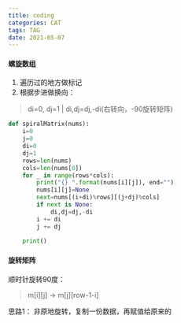 ```yaml
---
title: coding
categories: CAT
tags: TAG
date: 2021-05-07
---
```


#### 螺旋数组

1. 遍历过的地方做标记
2. 根据步进做换向：

> di=0, dj=1 | di,dj=dj,-di(右转向，-90旋转矩阵)

```python
def spiralMatrix(nums):
    i=0
    j=0
    di=0
    dj=1
    rows=len(nums)
    cols=len(nums[0])
    for _ in range(rows*cols):
        print("{} ".format(nums[i][j]), end="")
        nums[i][j]=None
        next=nums[(i+di)%rows][(j+dj)%cols]
        if next is None:
            di,dj=dj,-di
        i += di
        j += dj
    
    print()
```

#### 旋转矩阵

顺时针旋转90度：

> m[i][j] -> m[j][row-1-i]

思路1： 非原地旋转，复制一份数据，再赋值给原来的

